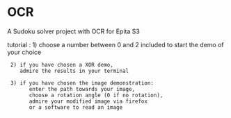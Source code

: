 # OCR
A Sudoku solver project with OCR for Epita S3

tutorial :
	 1) choose a number between 0 and 2 included
	    to start the demo of your choice

	 2) if you have chosen a XOR demo,
	    admire the results in your terminal

	 3) if you have chosen the image demonstration:
	       enter the path towards your image,
	       choose a rotation angle (0 if no rotation),
	       admire your modified image via firefox
	       or a software to read an image

